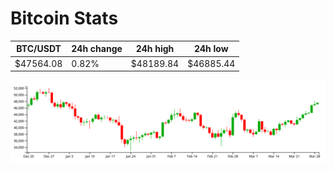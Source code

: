 # Bitcoin Stats

BTC/USDT|24h change|24h high|24h low|
|---|---|---|---|
|$47564.08|0.82%|$48189.84|$46885.44|

<img src="./chart.svg">
